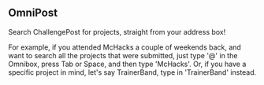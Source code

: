 OmniPost
----

Search ChallengePost for projects, straight from your address box! 

 For example, if you attended McHacks a couple of weekends back, and want to search all the projects that were submitted, just type '@' in the Omnibox, press Tab or Space, and then type 'McHacks'. Or, if you have a specific project in mind, let's say TrainerBand, type in 'TrainerBand' instead.

